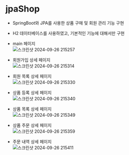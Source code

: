 # jpaShop

* SpringBoot와 JPA를 사용한 상품 구매 및 회원 관리 기능 구현  
* H2 데이터베이스를 사용하였고, 기본적인 기능에 대해서만 구현 

* main 페이지  
  ![스크린샷 2024-09-26 215257](https://github.com/user-attachments/assets/89021f03-e9e1-4c7a-9e3b-577150e8f286)
* 회원가입 상세 페이지  
  ![스크린샷 2024-09-26 215314](https://github.com/user-attachments/assets/703fa47b-4247-42e5-8081-d205ab43831d)
* 회원 목록 상세 페이지  
  ![스크린샷 2024-09-26 215330](https://github.com/user-attachments/assets/3361c590-cbeb-46cd-b1eb-0b45f6e36144)
* 상품 등록 상세 페이지  
  ![스크린샷 2024-09-26 215340](https://github.com/user-attachments/assets/3e1b5718-0246-4c8e-b350-df32328c1645)
* 상품 목록 상세 페이지  
  ![스크린샷 2024-09-26 215349](https://github.com/user-attachments/assets/2341532a-401c-4b12-92e9-057db3f1057d)
* 상품 주문 상세 페이지   
  ![스크린샷 2024-09-26 215359](https://github.com/user-attachments/assets/dfc71217-ee82-4aca-9c0b-9bad7146f521)
* 주문 내역 상세 페이지    
  ![스크린샷 2024-09-26 215411](https://github.com/user-attachments/assets/e5a7f528-9840-49c1-adf2-27c36c287141)

